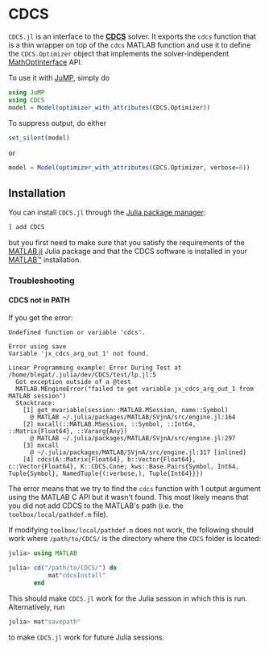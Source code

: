 # CDCS

`CDCS.jl` is an interface to the **[CDCS](https://github.com/oxfordcontrol/CDCS)**
solver. It exports the `cdcs` function that is a thin wrapper on top of the
`cdcs` MATLAB function and use it to define the `CDCS.Optimizer` object that
implements the solver-independent
[MathOptInterface](https://github.com/JuliaOpt/MathOptInterface.jl) API.

To use it with [JuMP](https://github.com/JuliaOpt/JuMP.jl), simply do
```julia
using JuMP
using CDCS
model = Model(optimizer_with_attributes(CDCS.Optimizer))
```
To suppress output, do either
```julia
set_silent(model)
```
or
```julia
model = Model(optimizer_with_attributes(CDCS.Optimizer, verbose=0))
```

## Installation

You can install `CDCS.jl` through the
[Julia package manager](https://docs.julialang.org/en/v1/stdlib/Pkg/index.html):
```julia
] add CDCS
```
but you first need to make sure that you satisfy the requirements of the
[MATLAB.jl](https://github.com/JuliaInterop/MATLAB.jl) Julia package and that
the CDCS software is installed in your
[MATLAB™](http://www.mathworks.com/products/matlab/) installation.

### Troubleshooting

#### CDCS not in PATH

If you get the error:
```
Undefined function or variable 'cdcs'.

Error using save
Variable 'jx_cdcs_arg_out_1' not found.

Linear Programming example: Error During Test at /home/blegat/.julia/dev/CDCS/test/lp.jl:5
  Got exception outside of a @test
  MATLAB.MEngineError("failed to get variable jx_cdcs_arg_out_1 from MATLAB session")
  Stacktrace:
    [1] get_mvariable(session::MATLAB.MSession, name::Symbol)
      @ MATLAB ~/.julia/packages/MATLAB/SVjnA/src/engine.jl:164
    [2] mxcall(::MATLAB.MSession, ::Symbol, ::Int64, ::Matrix{Float64}, ::Vararg{Any})
      @ MATLAB ~/.julia/packages/MATLAB/SVjnA/src/engine.jl:297
    [3] mxcall
      @ ~/.julia/packages/MATLAB/SVjnA/src/engine.jl:317 [inlined]
    [4] cdcs(A::Matrix{Float64}, b::Vector{Float64}, c::Vector{Float64}, K::CDCS.Cone; kws::Base.Pairs{Symbol, Int64, Tuple{Symbol}, NamedTuple{(:verbose,), Tuple{Int64}}})
```
The error means that we try to find the `cdcs` function with 1 output argument using the MATLAB C API but it wasn't found.
This most likely means that you did not add CDCS to the MATLAB's path (i.e. the `toolbox/local/pathdef.m` file).

If modifying `toolbox/local/pathdef.m` does not work, the following should work where `/path/to/CDCS/` is the directory where the `CDCS` folder is located:
```julia
julia> using MATLAB

julia> cd("/path/to/CDCS/") do
           mat"cdcsInstall"
       end
```
This should make `CDCS.jl` work for the Julia session in which this is run.
Alternatively, run
```julia
julia> mat"savepath"
```
to make `CDCS.jl` work for future Julia sessions.
